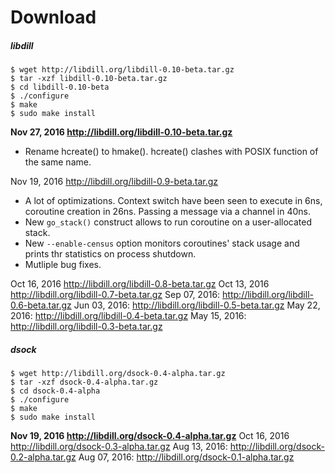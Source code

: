 
# Download

##### libdill

```
$ wget http://libdill.org/libdill-0.10-beta.tar.gz
$ tar -xzf libdill-0.10-beta.tar.gz 
$ cd libdill-0.10-beta
$ ./configure
$ make
$ sudo make install
```

**Nov 27, 2016 <http://libdill.org/libdill-0.10-beta.tar.gz>**

* Rename hcreate() to hmake(). hcreate() clashes with POSIX function of the same name.

Nov 19, 2016 <http://libdill.org/libdill-0.9-beta.tar.gz>

* A lot of optimizations. Context switch have been seen to execute in 6ns, coroutine creation in 26ns. Passing a message via a channel in 40ns.
* New `go_stack()` construct allows to run coroutine on a user-allocated stack. 
* New `--enable-census` option monitors coroutines' stack usage and prints thr statistics on process shutdown.
* Mutliple bug fixes.

Oct 16, 2016 <http://libdill.org/libdill-0.8-beta.tar.gz>
Oct 13, 2016 <http://libdill.org/libdill-0.7-beta.tar.gz>
Sep 07, 2016: <http://libdill.org/libdill-0.6-beta.tar.gz>
Jun 03, 2016: <http://libdill.org/libdill-0.5-beta.tar.gz>
May 22, 2016: <http://libdill.org/libdill-0.4-beta.tar.gz>
May 15, 2016: <http://libdill.org/libdill-0.3-beta.tar.gz>

##### dsock 

```
$ wget http://libdill.org/dsock-0.4-alpha.tar.gz
$ tar -xzf dsock-0.4-alpha.tar.gz 
$ cd dsock-0.4-alpha
$ ./configure
$ make
$ sudo make install
```

**Nov 19, 2016  <http://libdill.org/dsock-0.4-alpha.tar.gz>**
Oct 16, 2016  <http://libdill.org/dsock-0.3-alpha.tar.gz>
Aug 13, 2016: <http://libdill.org/dsock-0.2-alpha.tar.gz>
Aug 07, 2016: <http://libdill.org/dsock-0.1-alpha.tar.gz>

